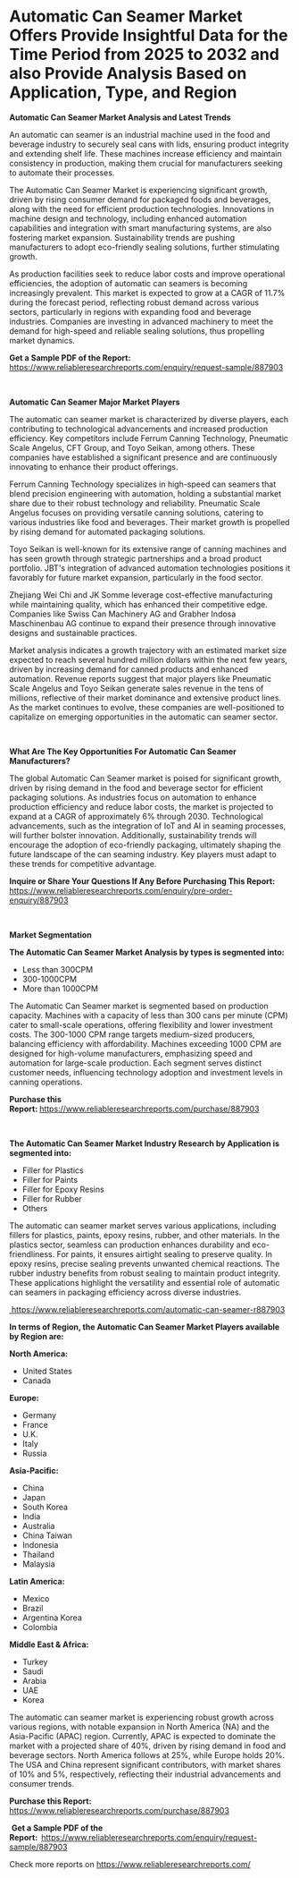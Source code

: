 <p><h1>Automatic Can Seamer Market Offers Provide Insightful Data for the Time Period from 2025 to 2032 and also Provide Analysis Based on Application, Type, and Region</h1></p><p><strong>Automatic Can Seamer Market Analysis and Latest Trends</strong></p>
<p><p>An automatic can seamer is an industrial machine used in the food and beverage industry to securely seal cans with lids, ensuring product integrity and extending shelf life. These machines increase efficiency and maintain consistency in production, making them crucial for manufacturers seeking to automate their processes.</p><p>The Automatic Can Seamer Market is experiencing significant growth, driven by rising consumer demand for packaged foods and beverages, along with the need for efficient production technologies. Innovations in machine design and technology, including enhanced automation capabilities and integration with smart manufacturing systems, are also fostering market expansion. Sustainability trends are pushing manufacturers to adopt eco-friendly sealing solutions, further stimulating growth. </p><p>As production facilities seek to reduce labor costs and improve operational efficiencies, the adoption of automatic can seamers is becoming increasingly prevalent. This market is expected to grow at a CAGR of 11.7% during the forecast period, reflecting robust demand across various sectors, particularly in regions with expanding food and beverage industries. Companies are investing in advanced machinery to meet the demand for high-speed and reliable sealing solutions, thus propelling market dynamics.</p></p>
<p><strong>Get a Sample PDF of the Report:&nbsp;</strong> <a href="https://www.reliableresearchreports.com/enquiry/request-sample/887903?utm_campaign=3362&utm_medium=2&utm_source=Github&utm_content=ia&utm_term=09042025&utm_id=automatic-can-seamer">https://www.reliableresearchreports.com/enquiry/request-sample/887903</a></p>
<p>&nbsp;</p>
<p><strong>Automatic Can Seamer Major Market Players</strong></p>
<p><p>The automatic can seamer market is characterized by diverse players, each contributing to technological advancements and increased production efficiency. Key competitors include Ferrum Canning Technology, Pneumatic Scale Angelus, CFT Group, and Toyo Seikan, among others. These companies have established a significant presence and are continuously innovating to enhance their product offerings.</p><p>Ferrum Canning Technology specializes in high-speed can seamers that blend precision engineering with automation, holding a substantial market share due to their robust technology and reliability. Pneumatic Scale Angelus focuses on providing versatile canning solutions, catering to various industries like food and beverages. Their market growth is propelled by rising demand for automated packaging solutions.</p><p>Toyo Seikan is well-known for its extensive range of canning machines and has seen growth through strategic partnerships and a broad product portfolio. JBT's integration of advanced automation technologies positions it favorably for future market expansion, particularly in the food sector.</p><p>Zhejiang Wei Chi and JK Somme leverage cost-effective manufacturing while maintaining quality, which has enhanced their competitive edge. Companies like Swiss Can Machinery AG and Grabher Indosa Maschinenbau AG continue to expand their presence through innovative designs and sustainable practices.</p><p>Market analysis indicates a growth trajectory with an estimated market size expected to reach several hundred million dollars within the next few years, driven by increasing demand for canned products and enhanced automation. Revenue reports suggest that major players like Pneumatic Scale Angelus and Toyo Seikan generate sales revenue in the tens of millions, reflective of their market dominance and extensive product lines. As the market continues to evolve, these companies are well-positioned to capitalize on emerging opportunities in the automatic can seamer sector.</p></p>
<p>&nbsp;</p>
<p><strong>What Are The Key Opportunities For Automatic Can Seamer Manufacturers?</strong></p>
<p><p>The global Automatic Can Seamer market is poised for significant growth, driven by rising demand in the food and beverage sector for efficient packaging solutions. As industries focus on automation to enhance production efficiency and reduce labor costs, the market is projected to expand at a CAGR of approximately 6% through 2030. Technological advancements, such as the integration of IoT and AI in seaming processes, will further bolster innovation. Additionally, sustainability trends will encourage the adoption of eco-friendly packaging, ultimately shaping the future landscape of the can seaming industry. Key players must adapt to these trends for competitive advantage.</p></p>
<p><strong>Inquire or Share Your Questions If Any Before Purchasing This Report:</strong> <a href="https://www.reliableresearchreports.com/enquiry/pre-order-enquiry/887903?utm_campaign=3362&utm_medium=2&utm_source=Github&utm_content=ia&utm_term=09042025&utm_id=automatic-can-seamer">https://www.reliableresearchreports.com/enquiry/pre-order-enquiry/887903</a></p>
<p>&nbsp;</p>
<p><strong>Market Segmentation</strong></p>
<p><strong>The Automatic Can Seamer Market Analysis by types is segmented into:</strong></p>
<p><ul><li>Less than 300CPM</li><li>300-1000CPM</li><li>More than 1000CPM</li></ul></p>
<p><p>The Automatic Can Seamer market is segmented based on production capacity. Machines with a capacity of less than 300 cans per minute (CPM) cater to small-scale operations, offering flexibility and lower investment costs. The 300-1000 CPM range targets medium-sized producers, balancing efficiency with affordability. Machines exceeding 1000 CPM are designed for high-volume manufacturers, emphasizing speed and automation for large-scale production. Each segment serves distinct customer needs, influencing technology adoption and investment levels in canning operations.</p></p>
<p><strong>Purchase this Report:&nbsp;</strong><a href="https://www.reliableresearchreports.com/purchase/887903?utm_campaign=3362&utm_medium=2&utm_source=Github&utm_content=ia&utm_term=09042025&utm_id=automatic-can-seamer">https://www.reliableresearchreports.com/purchase/887903</a></p>
<p>&nbsp;</p>
<p><strong>The Automatic Can Seamer Market Industry Research by Application is segmented into:</strong></p>
<p><ul><li>Filler for Plastics</li><li>Filler for Paints</li><li>Filler for Epoxy Resins</li><li>Filler for Rubber</li><li>Others</li></ul></p>
<p><p>The automatic can seamer market serves various applications, including fillers for plastics, paints, epoxy resins, rubber, and other materials. In the plastics sector, seamless can production enhances durability and eco-friendliness. For paints, it ensures airtight sealing to preserve quality. In epoxy resins, precise sealing prevents unwanted chemical reactions. The rubber industry benefits from robust sealing to maintain product integrity. These applications highlight the versatility and essential role of automatic can seamers in packaging efficiency across diverse industries.</p></p>
<p><a href="https://www.reliableresearchreports.com/automatic-can-seamer-r887903?utm_campaign=3362&utm_medium=2&utm_source=Github&utm_content=ia&utm_term=09042025&utm_id=automatic-can-seamer">&nbsp;https://www.reliableresearchreports.com/automatic-can-seamer-r887903</a></p>
<p><strong>In terms of Region, the Automatic Can Seamer Market Players available by Region are:</strong></p>
<p>
    <p> <strong> North America: </strong>
        <ul>
            <li>United States</li>
            <li>Canada</li>
        </ul>
        </p> 
    <p> <strong> Europe: </strong>
        <ul>
            <li>Germany</li>
            <li>France</li>
            <li>U.K.</li>
            <li>Italy</li>
            <li>Russia</li>
        </ul>
        </p> 
    <p> <strong> Asia-Pacific: </strong>
        <ul>
            <li>China</li>
            <li>Japan</li>
            <li>South Korea</li>
            <li>India</li>
            <li>Australia</li>
            <li>China Taiwan</li>
            <li>Indonesia</li>
            <li>Thailand</li>
            <li>Malaysia</li>
        </ul>
        </p> 
    <p> <strong> Latin America: </strong>
        <ul>
            <li>Mexico</li>
            <li>Brazil</li>
            <li>Argentina Korea</li>
            <li>Colombia</li>
        </ul>
        </p> 
    <p> <strong> Middle East & Africa: </strong>
        <ul>
            <li>Turkey</li>
            <li>Saudi</li>
            <li>Arabia</li>
            <li>UAE</li>
            <li>Korea</li>
        </ul>
    </p>
    </p>
<p><p>The automatic can seamer market is experiencing robust growth across various regions, with notable expansion in North America (NA) and the Asia-Pacific (APAC) region. Currently, APAC is expected to dominate the market with a projected share of 40%, driven by rising demand in food and beverage sectors. North America follows at 25%, while Europe holds 20%. The USA and China represent significant contributors, with market shares of 10% and 5%, respectively, reflecting their industrial advancements and consumer trends.</p></p>
<p><strong>Purchase this Report: </strong><a href="https://www.reliableresearchreports.com/purchase/887903?utm_campaign=3362&utm_medium=2&utm_source=Github&utm_content=ia&utm_term=09042025&utm_id=automatic-can-seamer">https://www.reliableresearchreports.com/purchase/887903</a></p>
<p>&nbsp;<strong>Get a Sample PDF of the Report:&nbsp;&nbsp;</strong><a href="https://www.reliableresearchreports.com/enquiry/request-sample/887903?utm_campaign=3362&utm_medium=2&utm_source=Github&utm_content=ia&utm_term=09042025&utm_id=automatic-can-seamer">https://www.reliableresearchreports.com/enquiry/request-sample/887903</a></p>
<p><strong></strong></p>
<p>Check more reports on <a href="https://www.reliableresearchreports.com/?utm_campaign=3362&utm_medium=2&utm_source=Github&utm_content=ia&utm_term=09042025&utm_id=automatic-can-seamer">https://www.reliableresearchreports.com/</a></p>